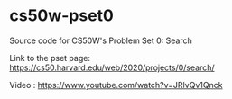 # cs50w-pset0

Source code for CS50W's Problem Set 0: Search

Link to the pset page: https://cs50.harvard.edu/web/2020/projects/0/search/

Video : https://www.youtube.com/watch?v=JRlvQv1Qnck

